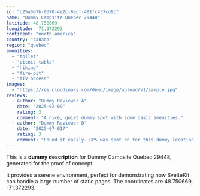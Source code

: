 ```yaml
---
id: "b25a567b-0370-4e2c-8ecf-481fc437cd9c"
name: "Dummy Campsite Quebec 29448"
latitude: 48.750669
longitude: -71.372293
continent: "north-america"
country: "canada"
region: "quebec"
amenities:
  - "toilet"
  - "picnic-table"
  - "hiking"
  - "fire-pit"
  - "ATV-access"
images:
  - "https://res.cloudinary.com/demo/image/upload/v1/sample.jpg"
reviews:
  - author: "Dummy Reviewer A"
    date: "2025-02-09"
    rating: 3
    comment: "A nice, quiet dummy spot with some basic amenities."
  - author: "Dummy Reviewer B"
    date: "2025-07-017"
    rating: 3
    comment: "Found it easily. GPS was spot on for this dummy location."
---
```


This is a **dummy description** for Dummy Campsite Quebec 29448, generated for the proof of concept.

It provides a serene environment, perfect for demonstrating how SvelteKit can handle a large number of static pages. The coordinates are 48.750669, -71.372293.
